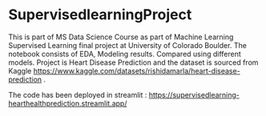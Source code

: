 # SupervisedlearningProject

This is part of MS Data Science Course as part of Machine Learning Supervised Learning final project at University of Colorado Boulder.
The notebook consists of EDA, Modeling results. Compared using different models. 
Project is Heart Disease Prediction and the dataset is sourced from Kaggle https://www.kaggle.com/datasets/rishidamarla/heart-disease-prediction .

The code has been deployed in streamlit : https://supervisedlearning-hearthealthprediction.streamlit.app/

